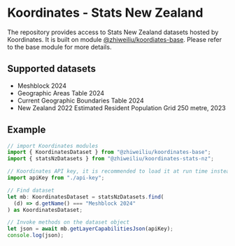 # Koordinates - Stats New Zealand

The repository provides access to Stats New Zealand datasets hosted by Koordinates. It is built on module [@zhiweiliu/koordiates-base](https://www.npmjs.com/package/@zhiweiliu/koordinates-base). Please refer to the base module for more details.

## Supported datasets

- Meshblock 2024
- Geographic Areas Table 2024
- Current Geographic Boundaries Table 2024
- New Zealand 2022 Estimated Resident Population Grid 250 metre, 2023

## Example

```typescript
// import Koordinates modules
import { KoordinatesDataset } from "@zhiweiliu/koordinates-base";
import { statsNzDatasets } from "@zhiweiliu/koordinates-stats-nz";

// Koordinates API key, it is recommended to load it at run time instead of hard-coding it in a file
import apiKey from "./api-key";

// Find dataset
let mb: KoordinatesDataset = statsNzDatasets.find(
  (d) => d.getName() === "Meshblock 2024"
) as KoordinatesDataset;

// Invoke methods on the dataset object
let json = await mb.getLayerCapabilitiesJson(apiKey);
console.log(json);
```
